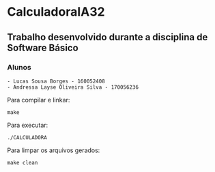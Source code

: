 # CalculadoraIA32

## Trabalho desenvolvido durante a disciplina de Software Básico

### Alunos

    - Lucas Sousa Borges - 160052408
    - Andressa Layse Oliveira Silva - 170056236

Para compilar e linkar:

    make

Para executar:

    ./CALCULADORA

Para limpar os arquivos gerados:

    make clean
